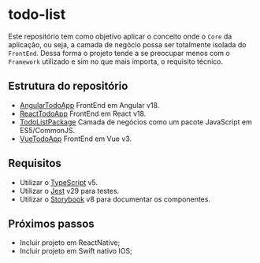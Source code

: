 # todo-list

Este repositório tem como objetivo aplicar o conceito onde o `Core` da aplicação, ou seja, a camada de negócio possa ser totalmente isolada do `FrontEnd`. Dessa forma o projeto tende a se preocupar menos com o `Framework` utilizado e sim no que mais importa, o requisito técnico. 

## Estrutura do repositório

- [AngularTodoApp](./AngularTodoApp) FrontEnd em Angular v18.
- [ReactTodoApp](./ReactTodoApp) FrontEnd em React v18.
- [TodoListPackage](./TodoListPackage) Camada de negócios como um pacote JavaScript em ES5/CommonJS.
- [VueTodoApp](./VueTodoApp) FrontEnd em Vue v3.

## Requisitos

- Utilizar o [TypeScript](https://www.typescriptlang.org/) v5.
- Utilizar o [Jest](https://jestjs.io/) v29 para testes.
- Utilizar o [Storybook](https://storybook.js.org/) v8 para documentar os componentes.

## Próximos passos

- Incluir projeto em ReactNative;
- Incluir projeto em Swift nativo IOS;

